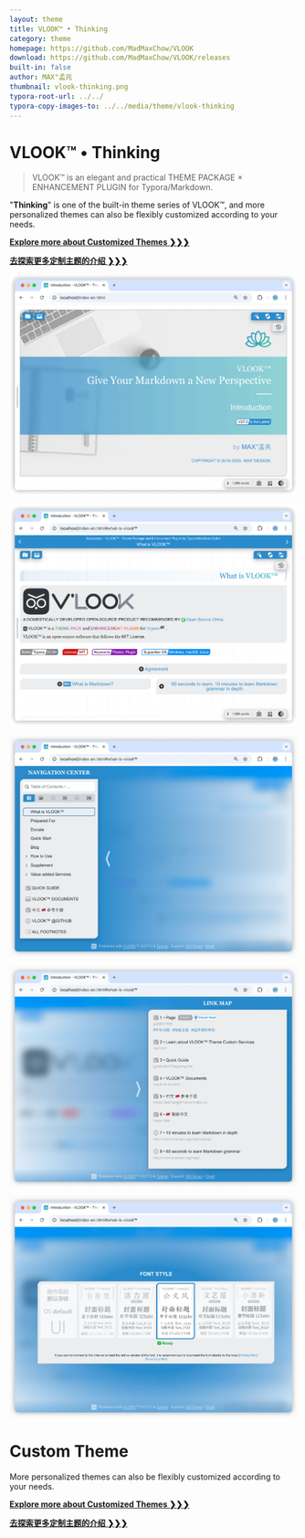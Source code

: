 ```yaml
---
layout: theme
title: VLOOK™ • Thinking
category: theme
homepage: https://github.com/MadMaxChow/VLOOK
download: https://github.com/MadMaxChow/VLOOK/releases
built-in: false
author: MAX°孟兆
thumbnail: vlook-thinking.png
typora-root-url: ../../
typora-copy-images-to: ../../media/theme/vlook-thinking
---
```


# VLOOK™ • Thinking

> VLOOK™ is an elegant and practical THEME PACKAGE × ENHANCEMENT PLUGIN for Typora/Markdown.



"**Thinking**" is one of the built-in theme series of VLOOK™, and more personalized themes can also be flexibly customized according to your needs.



[**Explore more about Customized Themes ❯❯❯**](https://vlook-doc.pages.dev/vip-en)

[**去探索更多定制主题的介绍 ❯❯❯**](https://vlook-doc.pages.dev/vip)



![vlook-theme-preview-01](/media/theme/vlook-thinking/preview-01.png)

![vlook-theme-preview-02](/media/theme/vlook-thinking/preview-02.png)

![vlook-theme-preview-03](/media/theme/vlook-thinking/preview-03.png)

![vlook-theme-preview-04](/media/theme/vlook-thinking/preview-04.png)

![vlook-theme-preview-05](/media/theme/vlook-thinking/preview-05.png)

# Custom Theme

More personalized themes can also be flexibly customized according to your needs.



[**Explore more about Customized Themes ❯❯❯**](https://vlook-doc.pages.dev/vip-en)

[**去探索更多定制主题的介绍 ❯❯❯**](https://vlook-doc.pages.dev/vip)

